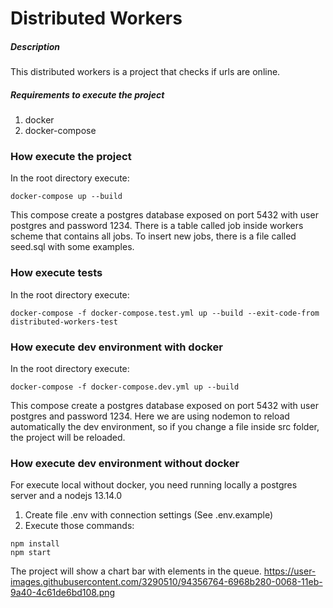 # Distributed Workers

##### Description
This distributed workers is a project that checks if urls are online.

##### Requirements to execute the project
1. docker
2. docker-compose

### How execute the project
In the root directory execute:
```
docker-compose up --build
```
This compose create a postgres database exposed on port 5432 with user postgres and password 1234.
There is a table called job inside workers scheme that contains all jobs.
To insert new jobs, there is a file called seed.sql with some examples.

### How execute tests
In the root directory execute:
```
docker-compose -f docker-compose.test.yml up --build --exit-code-from distributed-workers-test
```

### How execute dev environment with docker
In the root directory execute:
```
docker-compose -f docker-compose.dev.yml up --build
```
This compose create a postgres database exposed on port 5432 with user postgres and password 1234.
Here we are using nodemon to reload automatically the dev environment, so if you change a file inside src folder, the project will be reloaded.

### How execute dev environment without docker
For execute local without docker, you need running locally a postgres server and a nodejs 13.14.0
1. Create file .env with connection settings (See .env.example)
2. Execute those commands:
```
npm install
npm start
```
The project will show a chart bar with elements in the queue.
https://user-images.githubusercontent.com/3290510/94356764-6968b280-0068-11eb-9a40-4c61de6bd108.png
